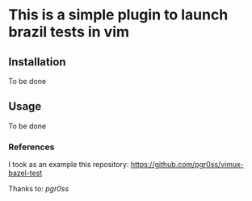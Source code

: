 This is a simple plugin to launch brazil tests in vim
===========



## Installation
To be done

## Usage
To be done

### References
I took as an example this repository: https://github.com/pgr0ss/vimux-bazel-test

Thanks to: _pgr0ss_

